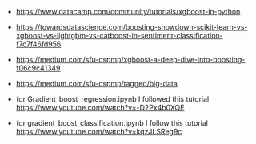 - https://www.datacamp.com/community/tutorials/xgboost-in-python

- https://towardsdatascience.com/boosting-showdown-scikit-learn-vs-xgboost-vs-lightgbm-vs-catboost-in-sentiment-classification-f7c7f46fd956

- https://medium.com/sfu-cspmp/xgboost-a-deep-dive-into-boosting-f06c9c41349

- https://medium.com/sfu-cspmp/tagged/big-data

- for Gradient_boost_regression.ipynb I followed this tutorial https://www.youtube.com/watch?v=-D2Px4b0XQE

- for gradient_boost_classification.ipynb I follow this tutorial https://www.youtube.com/watch?v=kqzJLSReg9c